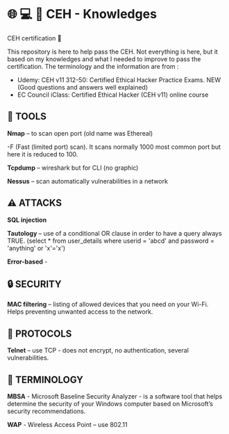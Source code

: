 #  :globe_with_meridians: :computer: :closed_lock_with_key: CEH - Knowledges
CEH certification :milky_way:

This repository is here to help pass the CEH. Not everything is here, but it based on my knowledges and what I needed to improve to pass the certification.
The terminology and the information are from :
- Udemy: CEH v11 312-50: Certified Ethical Hacker Practice Exams. NEW (Good questions and answers well explained)
- EC Council iClass: Certified Ethical Hacker (CEH v11) online course

## :wrench: TOOLS

**Nmap** – to scan open port (old name was Ethereal)
 
 -F (Fast (limited port) scan). It scans normally 1000 most common port but here it is reduced to 100.
  
**Tcpdump** – wireshark but for CLI (no graphic)

**Nessus** – scan automatically vulnerabilities in a network


## :warning: ATTACKS

**SQL injection**
  
  **Tautology** – use of a conditional OR clause in order to have a query always TRUE.
  (select * from user_details where userid = 'abcd' and password = 'anything' or 'x'='x')
	
  **Error-based** - 


## :lock: SECURITY

**MAC filtering** – listing of allowed devices that you need on your Wi-Fi. Helps preventing unwanted access to the network.


## :floppy_disk: PROTOCOLS

**Telnet** – use TCP - does not encrypt, no authentication, several vulnerabilities.

## :closed_book: TERMINOLOGY

**MBSA** - Microsoft Baseline Security Analyzer - is a software tool that helps determine the security of your Windows computer based on Microsoft’s security recommendations.

**WAP** - Wireless Access Point – use 802.11 

